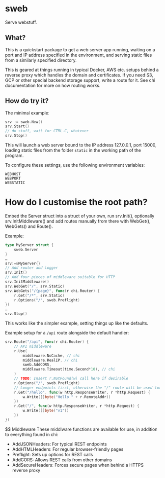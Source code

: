 # sweb
Serve webstuff.

## What?
This is a quickstart package to get a web server app running, waiting on a port and IP address specified in the environment, and serving static files from a similarly specified directory.

This is geared at things running in typical Docker, AWS etc. setups behind a reverse proxy which handles the domain and certificates. If you need S3, GCP or other special backend storage support, write a route for it. See chi documentation for more on how routing works.

## How do try it?
The minimal example:

```go
srv := sweb.New()
srv.Start()
// do stuff, wait for CTRL-C, whatever
srv.Stop()
```

This will launch a web server bound to the IP address 127.0.0.1, port 15000, loading static files from the folder `static` in the working path of the program.

To configure these settings, use the following environment variables:
```
WEBHOST
WEBPORT
WEBSTATIC
```

# How do I customise the root path?
Embed the Server struct into a struct of your own, run srv.Init(), optionally srv.InitMiddleware() and add routes manually from there with WebGet(), WebGets() and Route().

Example:
```go
type MyServer struct {
	sweb.Server
}
…
srv:=&MyServer{}
// Add router and logger
srv.Init()
// Add four pieces of middleware suitable for HTTP
srv.InitMiddleware()
srv.WebGet("/", srv.Static)
srv.WebGets("/{page}", func(r chi.Router) {
	r.Get("/*", srv.Static)
	r.Options("/", sweb.Preflight)
})
…
srv.Stop()
```

This works like the simpler example, setting things up like the defaults.

Example setup for a `/api` route alongside the default handler:
```go
srv.Route("/api", func(r chi.Router) {
	// API middleware
	r.Use(
		middleware.NoCache, // chi
		middleware.RealIP, // chi
		sweb.AddCORS,
		middleware.Timeout(time.Second*10), // chi
	)
	// TODO: Insert r.NotFound(w) call here if desirable
	r.Options("/", sweb.Preflight)
	// Longer endpoints first, otherwise the "/" route will be used for everything
	r.Get("/hello", func(w http.ResponseWriter, r *http.Request) {
		w.Write([]byte("Hello " + r.RemoteAddr))
	})
	r.Get("/", func(w http.ResponseWriter, r *http.Request) {
		w.Write([]byte("v1"))
	})
})
```

$$ Middleware
These middlware functions are available for use, in addition to everything found in chi:

- AddJSONHeaders: For typical REST endpoints
- AddHTMLHeaders: For regular browser-friendly pages
- Preflight: Sets up options for REST calls
- AddCORS: Allows REST calls from other domains
- AddSecureHeaders: Forces secure pages when behind a HTTPS reverse proxy
